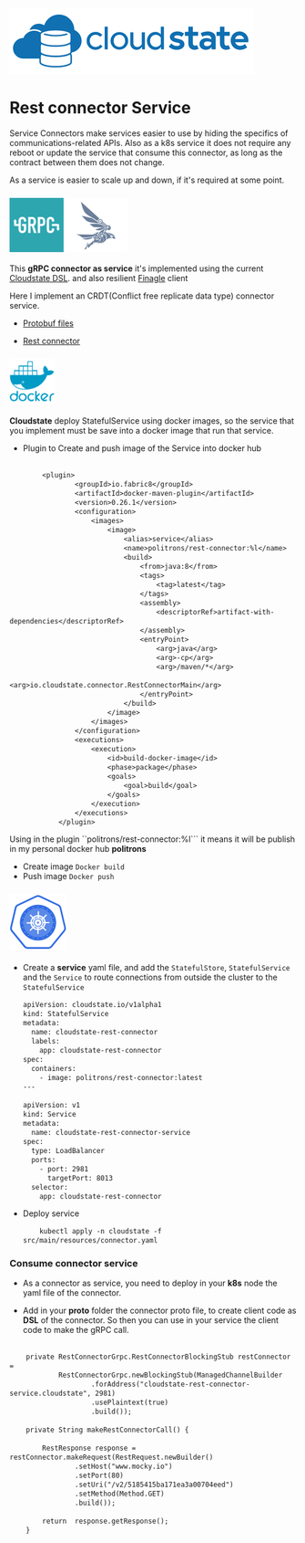 ![My image](../src/main/resources/img/cloudstate.png)
 
# Rest connector Service

Service Connectors make services easier to use by hiding the specifics of communications-related APIs. Also as a k8s service it does not
require any reboot or update the service that consume this connector, as long as the contract between them does not change.

As a service is easier to scale up and down, if it's required at some point.

### ![My image](../src/main/resources/img/grpc.png) ![My image](../src/main/resources/img/finagle.png)

This **gRPC connector as service** it's implemented using the current [Cloudstate DSL](https://cloudstate.io/docs/user/features/index.html).
 and also resilient [Finagle](https://twitter.github.io/finagle/guide/index.html) client
 
Here I implement an CRDT(Conflict free replicate data type) connector service.

* [Protobuf files](src/main/proto)

* [Rest connector](src/main/scala/io/cloudstate/connector/RestConnector)
    
### ![My image](../src/main/resources/img/docker.png)

**Cloudstate** deploy StatefulService using docker images, so the service that you implement must be save into a docker image
that run that service.

* Plugin to Create and push image of the Service into docker hub

```

        <plugin>
                <groupId>io.fabric8</groupId>
                <artifactId>docker-maven-plugin</artifactId>
                <version>0.26.1</version>
                <configuration>
                    <images>
                        <image>
                            <alias>service</alias>
                            <name>politrons/rest-connector:%l</name>
                            <build>
                                <from>java:8</from>
                                <tags>
                                    <tag>latest</tag>
                                </tags>
                                <assembly>
                                    <descriptorRef>artifact-with-dependencies</descriptorRef>
                                </assembly>
                                <entryPoint>
                                    <arg>java</arg>
                                    <arg>-cp</arg>
                                    <arg>/maven/*</arg>
                                    <arg>io.cloudstate.connector.RestConnectorMain</arg>
                                </entryPoint>
                            </build>
                        </image>
                    </images>
                </configuration>
                <executions>
                    <execution>
                        <id>build-docker-image</id>
                        <phase>package</phase>
                        <goals>
                            <goal>build</goal>
                        </goals>
                    </execution>
                </executions>
            </plugin>    
```

Using in the plugin ``<name>politrons/rest-connector:%l</name>``` it means it will be publish in my personal docker hub **politrons**

* Create image ``Docker build``
* Push image ``Docker push``


### ![My image](../src/main/resources/img/kubernete.png)

* Create a **service** yaml file, and add the ``StatefulStore``, ``StatefulService`` and the ``Service`` to route connections from outside the cluster to the ``StatefulService``

    ```
    apiVersion: cloudstate.io/v1alpha1
    kind: StatefulService
    metadata:
      name: cloudstate-rest-connector
      labels:
        app: cloudstate-rest-connector
    spec:
      containers:
        - image: politrons/rest-connector:latest
    ---
    
    apiVersion: v1
    kind: Service
    metadata:
      name: cloudstate-rest-connector-service
    spec:
      type: LoadBalancer
      ports:
        - port: 2981
          targetPort: 8013
      selector:
        app: cloudstate-rest-connector
    ```
* Deploy service

    ```
        kubectl apply -n cloudstate -f src/main/resources/connector.yaml
    
    ```

### Consume connector service

* As a connector as service, you need to deploy in your **k8s** node the yaml file of the connector.

* Add in your **proto** folder the connector proto file, to create client code as **DSL** of the connector.
So then you can use in your service the client code to make the gRPC call.

```

    private RestConnectorGrpc.RestConnectorBlockingStub restConnector =
            RestConnectorGrpc.newBlockingStub(ManagedChannelBuilder
                    .forAddress("cloudstate-rest-connector-service.cloudstate", 2981)
                    .usePlaintext(true)
                    .build());
                    
    private String makeRestConnectorCall() {

        RestResponse response = restConnector.makeRequest(RestRequest.newBuilder()
                .setHost("www.mocky.io")
                .setPort(80)
                .setUri("/v2/5185415ba171ea3a00704eed")
                .setMethod(Method.GET)
                .build());

        return  response.getResponse();
    }

```


